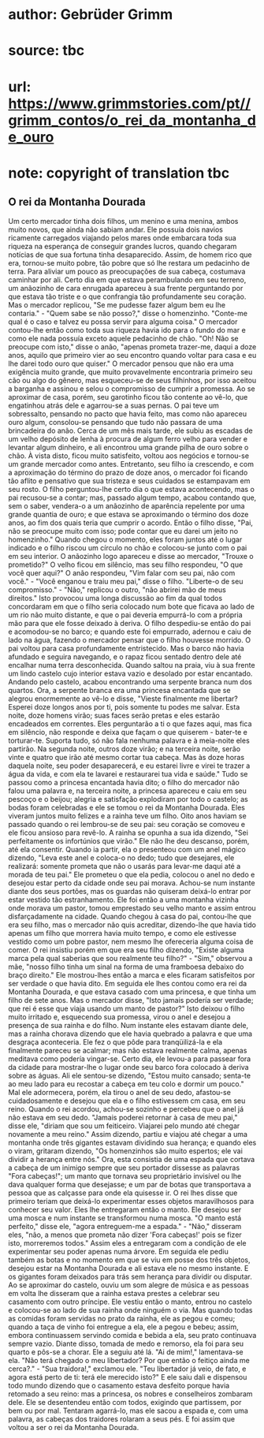 # author: Gebrüder Grimm
# source: tbc
# url: https://www.grimmstories.com/pt//grimm_contos/o_rei_da_montanha_de_ouro
# note: copyright of translation tbc

## O rei da Montanha Dourada 

Um certo mercador tinha dois filhos, um menino e uma menina, ambos muito
novos, que ainda não sabiam andar. Ele possuía dois navios ricamente
carregados viajando pelos mares onde embarcara toda sua riqueza na
esperança de conseguir grandes lucros, quando chegaram notícias de que
sua fortuna tinha desaparecido. Assim, de homem rico que era, tornou-se
muito pobre, tão pobre que só lhe restara um pedacinho de terra. Para
aliviar um pouco as preocupações de sua cabeça, costumava caminhar por
ali.
Certo dia em que estava perambulando em seu terreno, um anãozinho de
cara enrugada apareceu à sua frente perguntando por que estava tão
triste e o que confrangia tão profundamente seu coração. Mas o mercador
replicou, "Se me pudesse fazer algum bem eu lhe contaria." - "Quem
sabe se não posso?," disse o homenzinho. "Conte-me qual é o caso e
talvez eu possa servir para alguma coisa." O mercador contou-lhe então
como toda sua riqueza havia ido para o fundo do mar e como ele nada
possuía exceto aquele pedacinho de chão. "Oh! Não se preocupe com
isto," disse o anão, "apenas prometa trazer-me, daqui a doze anos,
aquilo que primeiro vier ao seu encontro quando voltar para casa e eu
lhe darei todo ouro que quiser."
O mercador pensou que não era uma exigência muito grande, que muito
provavelmente encontraria primeiro seu cão ou algo do gênero, mas
esqueceu-se de seus filhinhos, por isso aceitou a barganha e assinou e
selou o compromisso de cumprir a promessa. Ao se aproximar de casa,
porém, seu garotinho ficou tão contente ao vê-lo, que engatinhou atrás
dele e agarrou-se a suas pernas. O pai teve um sobressalto, pensando no
pacto que havia feito, mas como não apareceu ouro algum, consolou-se
pensando que tudo não passara de uma brincadeira do anão.
Cerca de um mês mais tarde, ele subiu as escadas de um velho depósito de
lenha à procura de algum ferro velho para vender e levantar algum
dinheiro, e ali encontrou uma grande pilha de ouro sobre o chão. À vista
disto, ficou muito satisfeito, voltou aos negócios e tornou-se um grande
mercador como antes.
Entretanto, seu filho ia crescendo, e com a aproximação do término do
prazo de doze anos, o mercador foi ficando tão aflito e pensativo que
sua tristeza e seus cuidados se estampavam em seu rosto. O filho
perguntou-lhe certo dia o que estava acontecendo, mas o pai recusou-se a
contar; mas, passado algum tempo, acabou contando que, sem o saber,
vendera-o a um anãozinho de aparência repelente por uma grande quantia
de ouro; e que estava se aproximando o término dos doze anos, ao fim dos
quais teria que cumprir o acordo. Então o filho disse, "Pai, não se
preocupe muito com isso; pode contar que eu darei um jeito no
homenzinho."
Quando chegou o momento, eles foram juntos até o lugar indicado e o
filho riscou um círculo no chão e colocou-se junto com o pai em seu
interior. O anãozinho logo apareceu e disse ao mercador, "Trouxe o
prometido?" O velho ficou em silêncio, mas seu filho respondeu, "O que
você quer aqui?" O anão respondeu, "Vim falar com seu pai, não com
você." - "Você enganou e traiu meu pai," disse o filho. "Liberte-o
de seu compromisso." - "Não," replicou o outro, "não abrirei mão de
meus direitos."
Isto provocou uma longa discussão ao fim da qual todos concordaram em
que o filho seria colocado num bote que ficava ao lado de um rio não
muito distante, e que o pai deveria empurrá-lo com a própria mão para
que ele fosse deixado à deriva. O filho despediu-se então do pai e
acomodou-se no barco; e quando este foi empurrado, adernou e caiu de
lado na água, fazendo o mercador pensar que o filho houvesse morrido. O
pai voltou para casa profundamente entristecido.
Mas o barco não havia afundado e seguira navegando, e o rapaz ficou
sentado dentro dele até encalhar numa terra desconhecida. Quando saltou
na praia, viu à sua frente um lindo castelo cujo interior estava vazio e
desolado por estar encantado. Andando pelo castelo, acabou encontrando
uma serpente branca num dos quartos. Ora, a serpente branca era uma
princesa encantada que se alegrou enormemente ao vê-lo e disse, "Vieste
finalmente me libertar? Esperei doze longos anos por ti, pois somente tu
podes me salvar. Esta noite, doze homens virão; suas faces serão pretas
e eles estarão encadeados em correntes. Eles perguntarão a ti o que
fazes aqui, mas fica em silêncio, não responde e deixa que façam o que
quiserem - bater-te e torturar-te. Suporta tudo, só não fala nenhuma
palavra e à meia-noite eles partirão. Na segunda noite, outros doze
virão; e na terceira noite, serão vinte e quatro que irão até mesmo
cortar tua cabeça. Mas às doze horas daquela noite, seu poder
desaparecerá, e eu estarei livre e virei te trazer a água da vida, e com
ela te lavarei e restaurarei tua vida e saúde."
Tudo se passou como a princesa encantada havia dito; o filho do mercador
não falou uma palavra e, na terceira noite, a princesa apareceu e caiu
em seu pescoço e o beijou; alegria e satisfação explodiram por todo o
castelo; as bodas foram celebradas e ele se tomou o rei da Montanha
Dourada.
Eles viveram juntos muito felizes e a rainha teve um filho. Oito anos
haviam se passado quando o rei lembrou-se de seu pai: seu coração se
comoveu e ele ficou ansioso para revê-lo. A rainha se opunha a sua ida
dizendo, "Sei perfeitamente os infortúnios que virão." Ele não lhe deu
descanso, porém, até ela consentir. Quando ia partir, ela o presenteou
com um anel mágico dizendo, "Leva este anel e coloca-o no dedo; tudo
que desejares, ele realizará: somente prometa que não o usarás para
levar-me daqui até a morada de teu pai." Ele prometeu o que ela pedia,
colocou o anel no dedo e desejou estar perto da cidade onde seu pai
morava. Achou-se num instante diante dos seus portões, mas os guardas
não quiseram deixá-lo entrar por estar vestido tão estranhamento. Ele
foi então a uma montanha vizinha onde morava um pastor, tomou emprestado
seu velho manto e assim entrou disfarçadamente na cidade. Quando chegou
à casa do pai, contou-lhe que era seu filho, mas o mercador não quis
acreditar, dizendo-lhe que havia tido apenas um filho que morrera havia
muito tempo, e como ele estivesse vestido como um pobre pastor, nem
mesmo lhe ofereceria alguma coisa de comer. O rei insistiu porém em que
era seu filho dizendo, "Existe alguma marca pela qual saberias que sou
realmente teu filho?" - "Sim," observou a mãe, "nosso filho tinha um
sinal na forma de uma framboesa debaixo do braço direito." Ele
mostrou-lhes então a marca e eles ficaram satisfeitos por ser verdade o
que havia dito. Em seguida ele lhes contou como era rei da Montanha
Dourada, e que estava casado com uma princesa, e que tinha um filho de
sete anos. Mas o mercador disse, "Isto jamais podería ser verdade; que
rei é esse que viaja usando um manto de pastor?" Isto deixou o filho
muito irritado e, esquecendo sua promessa, virou o anel e desejou a
presença de sua rainha e do filho. Num instante eles estavam diante
dele, mas a rainha chorava dizendo que ele havia quebrado a palavra e
que uma desgraça aconteceria. Ele fez o que pôde para tranqüilizá-la e
ela finalmente pareceu se acalmar; mas não estava realmente calma,
apenas meditava como podería vingar-se.
Certo dia, ele levou-a para passear fora da cidade para mostrar-lhe o
lugar onde seu barco fora colocado à deriva sobre as águas. Ali ele
sentou-se dizendo, "Estou muito cansado; senta-te ao meu lado para eu
recostar a cabeça em teu colo e dormir um pouco." Mal ele adormecera,
porém, ela tirou o anel de seu dedo, afastou-se cuidadosamente e desejou
que ela e o filho estivessem cm casa, em seu reino. Quando o rei
acordou, achou-se sozinho e percebeu que o anel já não estava em seu
dedo. "Jamais poderei retornar à casa de meu pai," disse ele, "diriam
que sou um feiticeiro. Viajarei pelo mundo até chegar novamente a meu
reino."
Assim dizendo, partiu e viajou até chegar a uma montanha onde três
gigantes estavam dividindo sua herança; e quando eles o viram, gritaram
dizendo, "Os homenzinhos são muito espertos; ele vai dividir a herança
entre nós." Ora, esta consistia de uma espada que cortava a cabeça de
um inimigo sempre que seu portador dissesse as palavras "Fora
cabeças!"; um manto que tornava seu proprietário invisível ou lhe dava
qualquer forma que desejasse; e um par de botas que transportava a
pessoa que as calçasse para onde ela quisesse ir. O rei lhes disse que
primeiro teriam que deixá-lo experimentar esses objetos maravilhosos
para conhecer seu valor. Eles lhe entregaram então o manto. Ele desejou
ser uma mosca e num instante se transformou numa mosca. "O manto está
perfeito," disse ele, "agora entreguem-me a espada." - "Não,"
disseram eles, "não, a menos que prometa não dizer 'Fora cabeças!'
pois se fizer isto, morreremos todos." Assim eles a entregaram com a
condição de ele experimentar seu poder apenas numa árvore. Em seguida
ele pediu também as botas e no momento em que se viu em posse dos três
objetos, desejou estar na Montanha Dourada e ali estava ele no mesmo
instante. E os gigantes foram deixados para trás sem herança para
dividir ou disputar.
Ao se aproximar do castelo, ouviu um som alegre de música e as pessoas
em volta lhe disseram que a rainha estava prestes a celebrar seu
casamento com outro príncipe. Ele vestiu então o manto, entrou no
castelo e colocou-se ao lado de sua rainha onde ninguém o via. Mas
quando todas as comidas foram servidas no prato da rainha, ele as pegou
e comeu; quando a taça de vinho foi entregue a ela, ele a pegou e bebeu;
assim, embora continuassem servindo comida e bebida a ela, seu prato
continuava sempre vazio.
Diante disso, tomada de medo e remorso, ela foi para seu quarto e pôs-se
a chorar. Ele a seguiu até lá. "Ai de mim!," lamentava-se ela. "Não
terá chegado o meu libertador? Por que então o feitiço ainda me
cerca?." - "Sua traidora!," exclamou ele. "Teu libertador já veio,
de fato, e agora está perto de ti: terá ele merecido isto?" E ele saiu
dali e dispensou todo mundo dizendo que o casamento estava desfeito
porque havia retomado a seu reino: mas a princesa, os nobres e
conselheiros zombaram dele. Ele se desentendeu então com todos, exigindo
que partissem, por bem ou por mal. Tentaram agarrá-lo, mas ele sacou a
espada e, com uma palavra, as cabeças dos traidores rolaram a seus pés.
E foi assim que voltou a ser o rei da Montanha Dourada.
